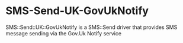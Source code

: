 # SMS-Send-UK-GovUkNotify
SMS::Send::UK::GovUkNotify is a SMS::Send driver that provides SMS message sending via the Gov.Uk Notify service
